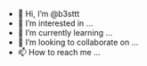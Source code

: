 - 👋 Hi, I’m @b3sttt
- 👀 I’m interested in ...
- 🌱 I’m currently learning ...
- 💞️ I’m looking to collaborate on ...
- 📫 How to reach me ...

<!---
b3sttt/b3sttt is a ✨ special ✨ repository because its `README.md` (this file) appears on your GitHub profile.
You can click the Preview link to take a look at your changes.
--->
